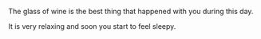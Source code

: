 The glass of wine is the best thing that happened with you during this day.

It is very relaxing and soon you start to feel sleepy.